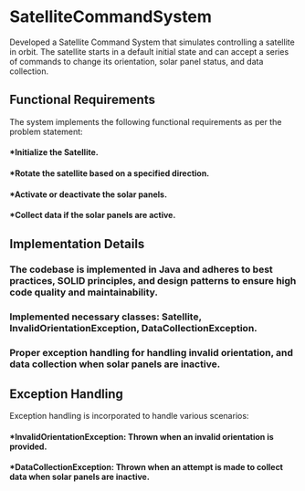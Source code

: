 # SatelliteCommandSystem
Developed a Satellite Command System that simulates controlling a satellite in orbit. The satellite starts in a default initial state and can accept a series of commands to change its orientation, solar panel status, and data collection.
## Functional Requirements
The system implements the following functional requirements as per the problem statement:
#### *Initialize the Satellite.
#### *Rotate the satellite based on a specified direction.
#### *Activate or deactivate the solar panels.
#### *Collect data if the solar panels are active.
## Implementation Details
### The codebase is implemented in Java and adheres to best practices, SOLID principles, and design patterns to ensure high code quality and maintainability.
### Implemented necessary classes: Satellite, InvalidOrientationException, DataCollectionException.
### Proper exception handling for handling invalid orientation, and data collection when solar panels are inactive.
## Exception Handling
Exception handling is incorporated to handle various scenarios:
#### *InvalidOrientationException: Thrown when an invalid orientation is provided.
#### *DataCollectionException: Thrown when an attempt is made to collect data when solar panels are inactive.
